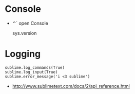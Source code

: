 # Console

- ⌃` open Console

    sys.version

# Logging

    sublime.log_commands(True)
    sublime.log_input(True)
    sublime.error_message('i <3 sublime')

- http://www.sublimetext.com/docs/2/api_reference.html
